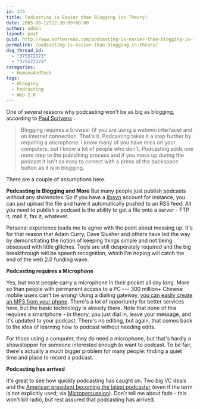 ```yaml
---
id: 174
title: Podcasting is Easier than Blogging (in Theory)
date: 2005-08-12T22:30:09+00:00
author: admin
layout: post
guid: http://www.softwareas.com/podcasting-is-easier-than-blogging-in-theory
permalink: /podcasting-is-easier-than-blogging-in-theory/
dsq_thread_id:
  - "375572373"
  - "375572373"
categories:
  - HumansAndTech
tags:
  - Blogging
  - Podcasting
  - Web 2.0
---
```

One of several reasons why podcasting won't be as big as blogging, according to [Paul Scrivens](http://9rules.com/whitespace/podcasting_but_but_odeo_is_so_damn_pretty.php) :

> Blogging requires a browser (if you are using a webmin interface) and an Internet connection. That's it. Podcasting takes it a step further by requiring a microphone. I know many of you have mics on your computers, but I know a lot of people who don't. Podcasting adds one more step to the publsihing process and if you mess up during the podcast it isn't as easy to correct with a press of the backspace button as it is in blogging.

There are a couple of assumptions here.

**Podcasting is Blogging and More**
But many people just publish podcasts without any shownotes. So if you have a [libsyn](http://libsyn.com) account for instance, you can just upload the file and have it automatically pushed to an RSS feed. All you need to publish a podcast is the ability to get a file onto a server - FTP it, mail it, fax it, whatever.

Personal experience leads me to agree with the point about messing up. It's for that reason that Adam Curry, Dave Slusher and others have led the way by demonstrating the notion of keeping things simple and not being obsessed with little glitches. Tools are still desperately required and the big breakthrough will be speech recognition, which I'm hoping will catch the end of the web 2.0 funding wave.

**Podcasting requires a Microphone**

Yes, but most people carry a microphone in their pocket all day long. More so than people with permanent access to a PC --- 300 million+ Chinese mobile users can't be wrong! Using a dialing gateway, [you can easily create an MP3 from your phone](http://www.andycarvin.com/000711.html). There's a lot of opportunity for better services here, but the basic technology is already there. Note that none of this requires a smartphone - in theory, you just dial in, leave your message, and it's updated to your podcast. There's no editing, but again, that comes back to the idea of learning how to podcast without needing edits.

For those using a computer, they do need a microphone, but that's hardly a showstopper for someone interested enough to want to podcast. To be fair, there's actually a much bigger problem for many people: finding a quiet time and place to record a podcast.

**Podcasting has arrived**

It's great to see how quickly podcasting has caught on. Two big VC deals and the [American president becoming the latest podcaster](http://www.whitehouse.gov/news/radio/) (even if the term is not explicitly used; via [Micropersuasion](http://www.micropersuasion.com/2005/08/president_bush_.html)). Don't tell me about fads - this won't kill radio, but rest assured that podcasting has arrived.